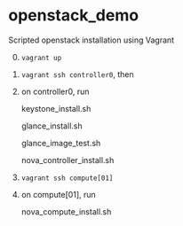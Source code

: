 openstack_demo
==============

Scripted openstack installation using Vagrant


0. `vagrant up`
0. `vagrant ssh controller0`, then
0. on controller0, run

    keystone_install.sh

    glance_install.sh

    glance_image_test.sh

    nova_controller_install.sh
0. `vagrant ssh compute[01]`
0. on compute[01], run

    nova_compute_install.sh

